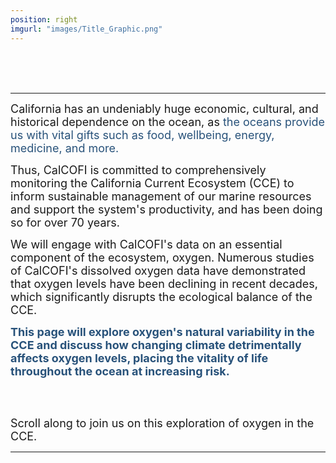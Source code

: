 ```yaml
---
position: right
imgurl: "images/Title_Graphic.png"
---
```

<br />
<br />
<br />

---

<font size="+1"> California has an undeniably huge economic, cultural, and historical dependence on the ocean, as <span style="color:#28527A"> the oceans provide us with vital gifts such as food, wellbeing, energy, medicine, and more. </span> </font>
  
<font size="+1"> Thus, CalCOFI is committed to comprehensively monitoring the California Current Ecosystem (CCE) to inform sustainable management of our marine resources and support the system's productivity, and has been doing so for over 70 years. </font>
  
<font size="+1"> We will engage with CalCOFI's data on an essential component of the ecosystem, oxygen. Numerous studies of CalCOFI's dissolved oxygen data have demonstrated that oxygen levels have been declining in recent decades, which significantly disrupts the ecological balance of the CCE. </font>

<font size="+1"> <span style="color:#28527A"> **This page will explore oxygen's natural variability in the CCE and discuss how changing climate detrimentally affects oxygen levels, placing the vitality of life throughout the ocean at increasing risk.** </span> </font>

<br />
<br />

<font size="+1"> Scroll along to join us on this exploration of oxygen in the CCE. </font>

---